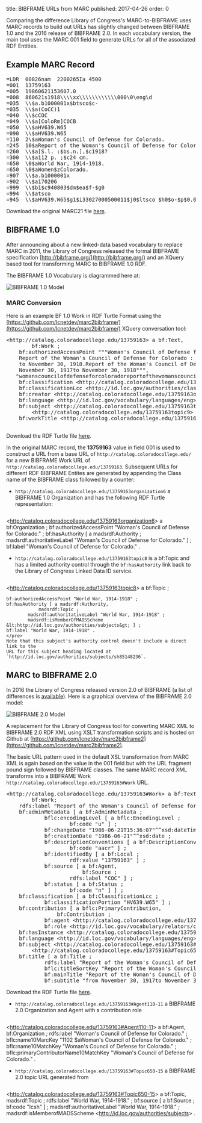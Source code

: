 title: BIBFRAME URLs from MARC
published: 2017-04-26
order: 0

Comparing the difference Library of Congress's MARC-to-BIBFRAME uses MARC
records to build out URLs has slightly changed between BIBFRAME 1.0 and the
2016 release of BIBFRAME 2.0. In each vocabulary version, the main tool uses
the MARC 001 field to generate URLs for all of the associated RDF Entities.

## Example MARC Record

<pre>
=LDR  00826nam  2200265Ia 4500
=001  13759163
=005  19860621153607.0
=008  860621s1918\\\\xx\\\\\\\\\\\\000\0\eng\d
=035  \\$a.b1000001x$btsco$c-
=035  \\$a(CoCC)1
=040  \\$cCOC
=049  \\$a[ColoRm]COCB
=050  \\$aHV639.W65
=090  \\$aHV639.W65
=110  2\$aWoman's Council of Defense for Colorado.
=245  10$aReport of the Woman's Council of Defense for Colorado :$bfrom November 30, 1917to November 30, 1918.
=260  \\$a[S.l. :$bs.n.],$c1918?
=300  \\$a112 p. ;$c24 cm.
=650  \0$aWorld War, 1914-1918.
=650  \0$aWomen$zColorado.
=907  \\$a.b1000001x
=902  \\$a170206
=999  \\$b1$c940803$dm$ea$f-$g0
=994  \\$atsco
=945  \\$aHV639.W65$g1$i33027000500011$j0$ltsco $h0$o-$p$0.00$r-$sh$t13$u0$v0$w0$x0$y.i1000001x$z940804
</pre>

Download the original MARC21 file [here](/static/data/cc-one.mrc).

## BIBFRAME 1.0
After announcing about a new linked-data based vocabulary to replace
MARC in 2011, the Library of Congress released the formal BIBFRAME specification 
[http://bibframe.org/](http://bibframe.org/) and an XQuery based tool for
transforming MARC to BIBFRAME 1.0 RDF.

The BIBFRAME 1.0 Vocabulary is diagrammed here at:

![BIBFRAME 1.0 Model](http://bibframe.org/static/images/bibframe.png)

### MARC Conversion 
Here is an example BF 1.0 Work in RDF Turtle Format using the 
[https://github.com/lcnetdev/marc2bibframe/](https://github.com/lcnetdev/marc2bibframe/) XQuery 
conversation tool:

<pre>
&lt;http://catalog.coloradocollege.edu/13759163&gt; a bf:Text,
        bf:Work ;
    bf:authorizedAccessPoint """Woman's Council of Defense for Colorado. 
    Report of the Woman's Council of Defense for Colorado : from November 30, 1917
    to November 30, 1918.Report of the Woman's Council of Defense for Colorado :from 
    November 30, 1917to November 30, 1918""",
   "womanscouncilofdefenseforcoloradoreportofthewomanscouncilofdefenseforcoloradofromnovember301917tonovember301918work"@x-bf-hash ;
    bf:classification &lt;http://catalog.coloradocollege.edu/13759163classification11&gt; ;
    bf:classificationLcc &lt;http://id.loc.gov/authorities/classification/HV639.W65&gt; ;
    bf:creator &lt;http://catalog.coloradocollege.edu/13759163organization6&gt; ;
    bf:language &lt;http://id.loc.gov/vocabulary/languages/eng&gt; ;
    bf:subject &lt;http://catalog.coloradocollege.edu/13759163topic8&gt;,
        &lt;http://catalog.coloradocollege.edu/13759163topic9&gt; ;
    bf:workTitle &lt;http://catalog.coloradocollege.edu/13759163title5&gt; .

</pre>
Download the RDF Turtle file [here](/static/data/cc-one-bf1.ttl).


In the original MARC record, the **13759163** value in field 001 is used to construct a URL from a
base URL of `http://catalog.coloradocollege.edu/` for a new BIBFRAME Work URL of 
`http://catalog.coloradocollege.edu/13759163`. Subsequent URLs for different RDF BIBFRAME Entites
are generated by appending the Class name of the BIBFRAME class followed by a counter:

*  `http://catalog.coloradocollege.edu/13759163organization6` a BIBFRAME 1.0 Organization and has
    the following RDF Turtle representation:
    <pre>
&lt;http://catalog.coloradocollege.edu/13759163organization6&gt; a bf:Organization ;
    bf:authorizedAccessPoint "Woman's Council of Defense for Colorado." ;
    bf:hasAuthority [ a madsrdf:Authority ;
            madsrdf:authoritativeLabel "Woman's Council of Defense for Colorado." ] ;
    bf:label "Woman's Council of Defense for Colorado." .
    </pre>
*   `http://catalog.coloradocollege.edu/13759163topic8` is a bf:Topic and has a limited
    authority control through the `bf:hasAuthority` link back to the Library of Congress
    Linked Data ID service.
    <pre>
&lt;http://catalog.coloradocollege.edu/13759163topic8&gt; a bf:Topic ;

    bf:authorizedAccessPoint "World War, 1914-1918" ;
    bf:hasAuthority [ a madsrdf:Authority,
                madsrdf:Topic ;
            madsrdf:authoritativeLabel "World War, 1914-1918" ;
            madsrdf:isMemberOfMADSScheme &lt;http://id.loc.gov/authorities/subjects&gt; ] ;
    bf:label "World War, 1914-1918" .
    </pre>
    Note that this subject's authority control doesn't include a direct link to the
    URL for this subject heading located at `http://id.loc.gov/authorities/subjects/sh85148236`.




## MARC to BIBFRAME 2.0
In 2016 the Library of Congress released version 2.0 of BIBFRAME (a list of differences is 
[available](http://www.loc.gov/bibframe/docs/bibframe2-whatsnew.html)). Here is a graphical overview of
the BIBFRAME 2.0 model:

![BIBFRAME 2.0 Model](http://www.loc.gov/bibframe/docs/images/bf2-model.jpg)  

A replacement 
for the Library of Congress tool for converting MARC XML to BIBFRAME 2.0 RDF XML using XSLT transformation
scripts and is hosted on Github at 
[https://github.com/lcnetdev/marc2bibframe2](https://github.com/lcnetdev/marc2bibframe2).

The basic URL pattern used in the default XSL transformation from MARC XML is again based on the value 
in the 001 field but with the URL fragment pound sign followed by BIBFRAME classes. The same
MARC record XML transforms into a BIBFRAME Work `http://catalog.coloradocollege.edu/13759163#Work` URL.

<pre>
&lt;http://catalog.coloradocollege.edu/13759163#Work&gt; a bf:Text,
        bf:Work;
    rdfs:label "Report of the Woman's Council of Defense for Colorado : from November 30, 1917to November 30, 1918." ;
    bf:adminMetadata [ a bf:AdminMetadata ;
            bflc:encodingLevel [ a bflc:EncodingLevel ;
                    bf:code "u" ] ;
            bf:changeDate "1986-06-21T15:36:07"^^xsd:dateTime ;
            bf:creationDate "1986-06-21"^^xsd:date ;
            bf:descriptionConventions [ a bf:DescriptionConventions ;
                    bf:code "aacr" ] ;
            bf:identifiedBy [ a bf:Local ;
                    rdf:value "13759163" ] ;
            bf:source [ a bf:Agent,
                        bf:Source ;
                    rdfs:label "COC" ] ;
            bf:status [ a bf:Status ;
                    bf:code "n" ] ] ;
    bf:classification [ a bf:ClassificationLcc ;
            bf:classificationPortion "HV639.W65" ] ;
    bf:contribution [ a bflc:PrimaryContribution,
                bf:Contribution ;
            bf:agent &lt;http://catalog.coloradocollege.edu/13759163#Agent110-11&gt; ;
            bf:role &lt;http://id.loc.gov/vocabulary/relators/ctb&gt; ] ;
    bf:hasInstance &lt;http://catalog.coloradocollege.edu/13759163#Instance&gt; ;
    bf:language &lt;http://id.loc.gov/vocabulary/languages/eng&gt; ;
    bf:subject &lt;http://catalog.coloradocollege.edu/13759163#Topic650-15&gt;,
        &lt;http://catalog.coloradocollege.edu/13759163#Topic650-16&gt; ;
    bf:title [ a bf:Title ;
            rdfs:label "Report of the Woman's Council of Defense for Colorado : from November 30, 1917to November 30, 1918." ;
            bflc:titleSortKey "Report of the Woman's Council of Defense for Colorado : from November 30, 1917to November 30, 1918." ;
            bf:mainTitle "Report of the Woman's Council of Defense for Colorado" ;
            bf:subtitle "from November 30, 1917to November 30, 1918" ] .
</pre>
Download the RDF Turtle file [here](/static/data/cc-one-bf2.ttl).

*   `http://catalog.coloradocollege.edu/13759163#Agent110-11` a BIBFRAME 2.0 Organization and Agent with a contribution 
    role
    <pre>
&lt;http://catalog.coloradocollege.edu/13759163#Agent110-11&gt; a bf:Agent,
        bf:Organization ;
    rdfs:label "Woman's Council of Defense for Colorado." ;
    bflc:name10MarcKey "1102 $aWoman's Council of Defense for Colorado." ;
    bflc:name10MatchKey "Woman's Council of Defense for Colorado." ;
    bflc:primaryContributorName10MatchKey "Woman's Council of Defense for Colorado." .
    </pre>

*   `http://catalog.coloradocollege.edu/13759163#Topic650-15` a BIBFRAME 2.0
    topic URL generated from 
    <pre>
&lt;http://catalog.coloradocollege.edu/13759163#Topic650-15&gt; a bf:Topic,
        madsrdf:Topic ;
    rdfs:label "World War, 1914-1918." ;
    bf:source [ a bf:Source ;
            bf:code "lcsh" ] ;
    madsrdf:authoritativeLabel "World War, 1914-1918." ;
    madsrdf:isMemberofMADSScheme &lt;http://id.loc.gov/authorities/subjects&gt; .

